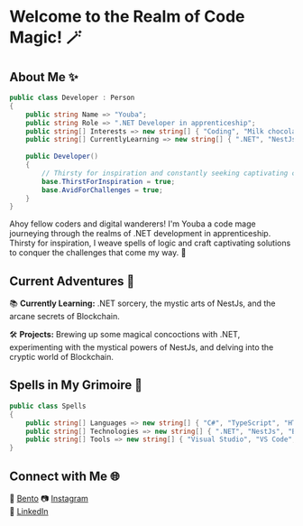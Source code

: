 # Welcome to the Realm of Code Magic! 🪄

## About Me ✨

```csharp
public class Developer : Person
{
    public string Name => "Youba";
    public string Role => ".NET Developer in apprenticeship";
    public string[] Interests => new string[] { "Coding", "Milk chocolate", "Blockchain", "Space Travel", "Finance" };
    public string[] CurrentlyLearning => new string[] { ".NET", "NestJs", "Blockchain" };
    
    public Developer()
    {
        // Thirsty for inspiration and constantly seeking captivating challenges
        base.ThirstForInspiration = true;
        base.AvidForChallenges = true;
    }
}
```

Ahoy fellow coders and digital wanderers! I'm Youba a code mage journeying through the realms of .NET development in apprenticeship. Thirsty for inspiration, I weave spells of logic and craft captivating solutions to conquer the challenges that come my way. 🚀

## Current Adventures 🌟

📚 **Currently Learning:** .NET sorcery, the mystic arts of NestJs, and the arcane secrets of Blockchain.

🛠️ **Projects:** Brewing up some magical concoctions with .NET, experimenting with the mystical powers of NestJs, and delving into the cryptic world of Blockchain.

## Spells in My Grimoire 📜

```csharp
public class Spells
{
    public string[] Languages => new string[] { "C#", "TypeScript", "HTML/CSS", };
    public string[] Technologies => new string[] { ".NET", "NestJs", "Blockchain", "SQL", "AzureDevops" };
    public string[] Tools => new string[] { "Visual Studio", "VS Code", "Git", "SSMS", "Postman", "Docker", AzureDevops };
}
```

## Connect with Me 🌐
🍱 [Bento](https://bento.me/youba-imkf)
📷 [Instagram](https://instagram.com/youbetteaskip)  
💼 [LinkedIn](www.linkedin.com/in/imkf-youba)  
```
